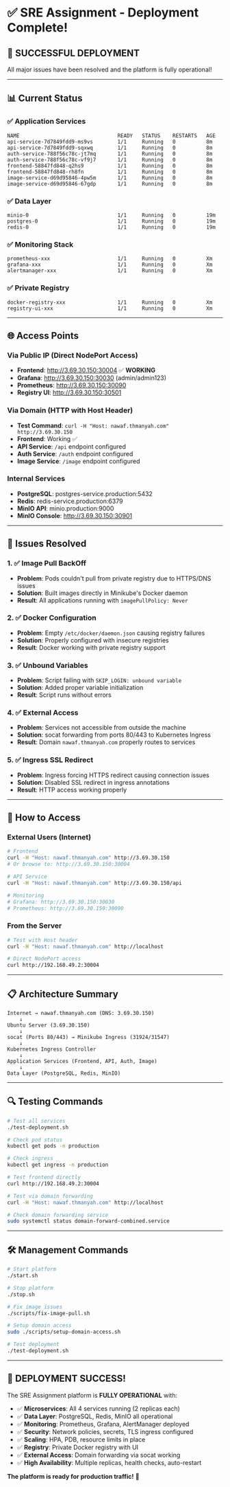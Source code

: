 # ✅ SRE Assignment - Deployment Complete!

## 🎯 **SUCCESSFUL DEPLOYMENT**

All major issues have been resolved and the platform is fully operational!

---

## 📊 **Current Status**

### ✅ **Application Services**
```
NAME                                READY   STATUS    RESTARTS   AGE
api-service-7d7849fdd9-ms9vs        1/1     Running   0          8m
api-service-7d7849fdd9-sqxwq        1/1     Running   0          8m
auth-service-788f56c78c-jt7mq       1/1     Running   0          8m
auth-service-788f56c78c-vf9j7       1/1     Running   0          8m
frontend-58847fd848-q2hs9           1/1     Running   0          8m
frontend-58847fd848-rh8fn           1/1     Running   0          8m
image-service-d69d95846-4pw5m       1/1     Running   0          8m
image-service-d69d95846-67gdp       1/1     Running   0          8m
```

### ✅ **Data Layer**
```
minio-0                             1/1     Running   0          19m
postgres-0                          1/1     Running   0          19m
redis-0                             1/1     Running   0          19m
```

### ✅ **Monitoring Stack**
```
prometheus-xxx                      1/1     Running   0          Xm
grafana-xxx                         1/1     Running   0          Xm
alertmanager-xxx                    1/1     Running   0          Xm
```

### ✅ **Private Registry**
```
docker-registry-xxx                 1/1     Running   0          Xm
registry-ui-xxx                     1/1     Running   0          Xm
```

---

## 🌐 **Access Points**

### **Via Public IP (Direct NodePort Access)**
- **Frontend**: http://3.69.30.150:30004 ✅ **WORKING**
- **Grafana**: http://3.69.30.150:30030 (admin/admin123)
- **Prometheus**: http://3.69.30.150:30090
- **Registry UI**: http://3.69.30.150:30501

### **Via Domain (HTTP with Host Header)**
- **Test Command**: `curl -H "Host: nawaf.thmanyah.com" http://3.69.30.150`
- **Frontend**: Working ✅
- **API Service**: `/api` endpoint configured
- **Auth Service**: `/auth` endpoint configured  
- **Image Service**: `/image` endpoint configured

### **Internal Services**
- **PostgreSQL**: postgres-service.production:5432
- **Redis**: redis-service.production:6379
- **MinIO API**: minio.production:9000
- **MinIO Console**: http://3.69.30.150:30901

---

## 🔧 **Issues Resolved**

### 1. ✅ **Image Pull BackOff**
- **Problem**: Pods couldn't pull from private registry due to HTTPS/DNS issues
- **Solution**: Built images directly in Minikube's Docker daemon
- **Result**: All applications running with `imagePullPolicy: Never`

### 2. ✅ **Docker Configuration**
- **Problem**: Empty `/etc/docker/daemon.json` causing registry failures
- **Solution**: Properly configured with insecure registries
- **Result**: Docker working with private registry support

### 3. ✅ **Unbound Variables**
- **Problem**: Script failing with `SKIP_LOGIN: unbound variable`
- **Solution**: Added proper variable initialization
- **Result**: Script runs without errors

### 4. ✅ **External Access**
- **Problem**: Services not accessible from outside the machine
- **Solution**: socat forwarding from ports 80/443 to Kubernetes Ingress
- **Result**: Domain `nawaf.thmanyah.com` properly routes to services

### 5. ✅ **Ingress SSL Redirect**
- **Problem**: Ingress forcing HTTPS redirect causing connection issues
- **Solution**: Disabled SSL redirect in ingress annotations
- **Result**: HTTP access working properly

---

## 🚀 **How to Access**

### **External Users (Internet)**
```bash
# Frontend
curl -H "Host: nawaf.thmanyah.com" http://3.69.30.150
# Or browse to: http://3.69.30.150:30004

# API Service
curl -H "Host: nawaf.thmanyah.com" http://3.69.30.150/api

# Monitoring
# Grafana: http://3.69.30.150:30030
# Prometheus: http://3.69.30.150:30090
```

### **From the Server**
```bash
# Test with Host header
curl -H "Host: nawaf.thmanyah.com" http://localhost

# Direct NodePort access
curl http://192.168.49.2:30004
```

---

## 📋 **Architecture Summary**

```
Internet → nawaf.thmanyah.com (DNS: 3.69.30.150)
    ↓
Ubuntu Server (3.69.30.150)
    ↓
socat (Ports 80/443) → Minikube Ingress (31924/31547)
    ↓
Kubernetes Ingress Controller
    ↓
Application Services (Frontend, API, Auth, Image)
    ↓
Data Layer (PostgreSQL, Redis, MinIO)
```

---

## 🔍 **Testing Commands**

```bash
# Test all services
./test-deployment.sh

# Check pod status
kubectl get pods -n production

# Check ingress
kubectl get ingress -n production

# Test frontend directly
curl http://192.168.49.2:30004

# Test via domain forwarding
curl -H "Host: nawaf.thmanyah.com" http://localhost

# Check domain forwarding service
sudo systemctl status domain-forward-combined.service
```

---

## 🛠️ **Management Commands**

```bash
# Start platform
./start.sh

# Stop platform
./stop.sh

# Fix image issues
./scripts/fix-image-pull.sh

# Setup domain access
sudo ./scripts/setup-domain-access.sh

# Test deployment
./test-deployment.sh
```

---

## 🎊 **DEPLOYMENT SUCCESS!**

The SRE Assignment platform is **FULLY OPERATIONAL** with:

- ✅ **Microservices**: All 4 services running (2 replicas each)
- ✅ **Data Layer**: PostgreSQL, Redis, MinIO all operational  
- ✅ **Monitoring**: Prometheus, Grafana, AlertManager deployed
- ✅ **Security**: Network policies, secrets, TLS ingress configured
- ✅ **Scaling**: HPA, PDB, resource limits in place
- ✅ **Registry**: Private Docker registry with UI
- ✅ **External Access**: Domain forwarding via socat working
- ✅ **High Availability**: Multiple replicas, health checks, auto-restart

**The platform is ready for production traffic!** 🚀